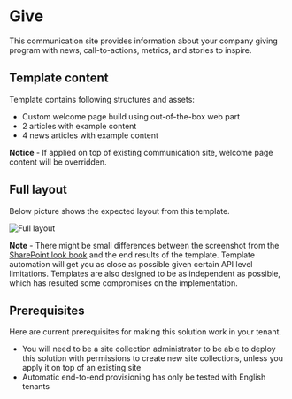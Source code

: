 # Give

This communication site provides information about your company giving program with news, call-to-actions, metrics, and stories to inspire.

## Template content

Template contains following structures and assets:

- Custom welcome page build using out-of-the-box web part
- 2 articles with example content
- 4 news articles with example content

**Notice** - If applied on top of existing communication site, welcome page content will be overridden.

## Full layout

Below picture shows the expected layout from this template.

![Full layout](./full-layout-give.jpg)

**Note** - There might be small differences between the screenshot from the [SharePoint look book](https://spdesign.azurewebsites.net) and the end results of the template. Template automation will get you as close as possible given certain API level limitations. Templates are also designed to be as independent as possible, which has resulted some compromises on the implementation.

## Prerequisites

Here are current prerequisites for making this solution work in your tenant.

- You will need to be a site collection administrator to be able to deploy this solution with permissions to create new site collections, unless you apply it on top of an existing site
- Automatic end-to-end provisioning has only be tested with English tenants
